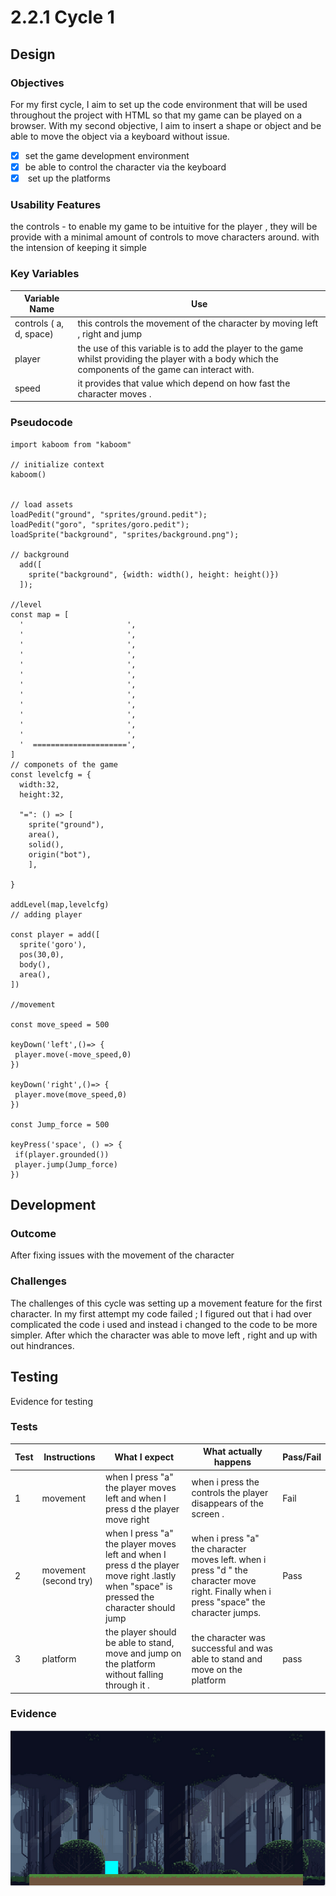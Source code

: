 # 2.2.1 Cycle 1

##

## Design

### Objectives

For my first cycle, I aim to set up the code environment that will be used throughout the project with  HTML so that my game can be played on a browser. With my second objective, I aim to insert a shape or object and be able to move the object via a keyboard without issue. &#x20;

* [x] set the game development environment
* [x] be able to control the character via the keyboard&#x20;
* [x] &#x20;set up the platforms&#x20;

### Usability Features

the controls - to enable my game to be intuitive for the player , they will be provide with a minimal amount of controls to move characters around. with the intension of keeping it simple &#x20;

### Key Variables

| Variable Name           | Use                                                                                                                                                     |
| ----------------------- | ------------------------------------------------------------------------------------------------------------------------------------------------------- |
| controls ( a, d, space) | this controls the movement of the character by moving left , right and jump                                                                             |
| player                  |  the use of this variable is to add the player to the game whilst providing the player with a body which the components of the game can interact with.  |
| speed                   | it provides that value which depend on how fast the character moves .                                                                                   |

### Pseudocode

```
import kaboom from "kaboom"

// initialize context
kaboom()


// load assets
loadPedit("ground", "sprites/ground.pedit");
loadPedit("goro", "sprites/goro.pedit");
loadSprite("background", "sprites/background.png");

// background 
  add([
    sprite("background", {width: width(), height: height()})
  ]);

//level
const map = [
  '                       ',
  '                       ',
  '                       ',
  '                       ',
  '                       ',
  '                       ',
  '                       ',
  '                       ',
  '                       ',
  '                       ',
  '                       ',
  '                       ',
  '  =====================',
]
// componets of the game 
const levelcfg = {
  width:32,
  height:32,
  
  "=": () => [
	sprite("ground"),
	area(),
	solid(),
	origin("bot"),
	],
 
}

addLevel(map,levelcfg)
// adding player 

const player = add([
  sprite('goro'),
  pos(30,0),
  body(),
  area(),
])

//movement 

const move_speed = 500

keyDown('left',()=> {
 player.move(-move_speed,0) 
})

keyDown('right',()=> {
 player.move(move_speed,0) 
})

const Jump_force = 500

keyPress('space', () => {
 if(player.grounded())
 player.jump(Jump_force)
})
```

## Development

### Outcome

After fixing issues with the movement of the character&#x20;

### Challenges

The challenges of this cycle was setting up a movement feature for the first character. In my first attempt my code failed ; I figured out that i had over complicated the code i  used and instead i changed to the code to be more simpler. After which the character was able to move left , right and up with out hindrances. &#x20;

## Testing

Evidence for testing

### Tests

| Test | Instructions           | What I expect                                                                                                                               | What actually happens                                                                                                                     | Pass/Fail |
| ---- | ---------------------- | ------------------------------------------------------------------------------------------------------------------------------------------- | ----------------------------------------------------------------------------------------------------------------------------------------- | --------- |
| 1    | movement               | when I press "a" the player moves left and when I press d the player move right                                                             | when i press the controls the player disappears of the screen .                                                                           | Fail      |
| 2    | movement (second  try) | when I press "a" the player moves left and when I press d the player move right .lastly when "space" is pressed the character  should jump  | when i press "a" the character moves left. when i press "d " the character move right. Finally when i press "space" the character  jumps. | Pass      |
| 3    | platform               | the player should be able to stand, move and jump on the platform without falling through it .                                              | the character was successful and was able to stand and move on the platform                                                               | pass      |

### Evidence



![](<../.gitbook/assets/image (8).png>)
